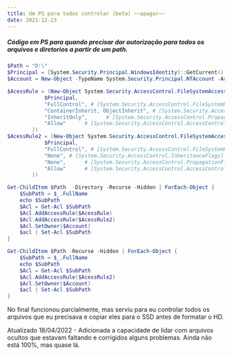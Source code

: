 ```yaml
---
title: Um PS para todos controlar (beta) ~~apagar~~
date: 2021-12-23
---
```


##### Código em PS para quando precisar dar autorização para todos os arquivos e diretorios a partir de um path.

```powershell
$Path = "D:\"
$Principal = [System.Security.Principal.WindowsIdentity]::GetCurrent().Name
$Account = New-Object -TypeName System.Security.Principal.NTAccount -ArgumentList $Principal;

$AcessRule = (New-Object System.Security.AccessControl.FileSystemAccessRule(
			$Principal,
			"FullControl", # [System.Security.AccessControl.FileSystemRights]
			"ContainerInherit, ObjectInherit", # [System.Security.AccessControl.InheritanceFlags]
			"InheritOnly",      # [System.Security.AccessControl.PropagationFlags]
			"Allow"      # [System.Security.AccessControl.AccessControlType]
		))
$AcessRule2 = (New-Object System.Security.AccessControl.FileSystemAccessRule(
			$Principal,
			"FullControl", # [System.Security.AccessControl.FileSystemRights]
			"None", # [System.Security.AccessControl.InheritanceFlags]
			"None",      # [System.Security.AccessControl.PropagationFlags]
			"Allow"      # [System.Security.AccessControl.AccessControlType]
		))

Get-ChildItem $Path  -Directory -Recurse -Hidden | ForEach-Object {
	$SubPath = $_.FullName
	echo $SubPath
	$Acl = Get-Acl $SubPath
	$Acl.AddAccessRule($AcessRule)
	$Acl.AddAccessRule($AcessRule2)
	$Acl.SetOwner($Account)
	$acl | Set-Acl $SubPath
}

Get-ChildItem $Path -Recurse -Hidden | ForEach-Object {
	$SubPath = $_.FullName
	echo $SubPath
	$Acl = Get-Acl $SubPath
	$Acl.AddAccessRule($AcessRule2)
	$Acl.SetOwner($Account)
	$acl | Set-Acl $SubPath
}
```

No final funcionou parcialmente, mas serviu para eu controlar todos os arquivos que eu precisava e copiar eles para o SSD antes de formatar o HD.

Atualizado 18/04/2022 - Adicionada a capacidade de lidar com arquivos ocultos que estavam faltando e corrigidos alguns problemas. Ainda não está 100%, mas quase lá.
